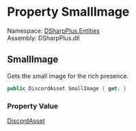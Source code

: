 # Property SmallImage

Namespace: [DSharpPlus.Entities](DSharpPlus.Entities.md)  
Assembly: DSharpPlus.dll

## <a id="DSharpPlus_Entities_DiscordRichPresence_SmallImage"></a>SmallImage

Gets the small image for the rich presence.

```csharp
public DiscordAsset SmallImage { get; }
```

### Property Value

[DiscordAsset](DSharpPlus.Entities.DiscordAsset.md)

